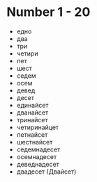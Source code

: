 # Number 1 - 20

+ едно
+ два
+ три
+ четири
+ пет
+ шест
+ седем
+ осем
+ девед
+ десет
+ единайсет
+ дванайсет
+ тринайсет
+ четиринайцет
+ петнайсет
+ шестнайсет
+ седемнадесет
+ осемнадесет
+ деведнадесет
+ двадесет (Двайсет)